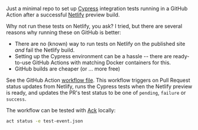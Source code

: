 Just a minimal repo to set up [Cypress](https://www.cypress.io/) integration tests running in a GitHub Action after a successful [Netlify](https://www.netlify.com/) preview build.

Why not run these tests on Netlify, you ask? I tried, but there are several reasons why running these on GitHub is better:

* There are no (known) way to run tests on Netlify on the published site _and_ fail the Netlify build.
* Setting up the Cypress environment can be a hassle -- there are ready-to-use GitHub Actions with matching Docker containers for this.
* GitHub builds are cheaper (or … more free)

See the GitHub Action [workflow file](.github/workflows/cypress.yml). This workflow triggers on Pull Request status updates from Netlify, runs the Cypress tests when the Netlify preview is ready, and updates the PR's test status to be one of `pending`, `failure` or `success`.

The workflow can be tested with [Ack](https://github.com/nektos/act) locally:

```bash
act status -e test-event.json
```

